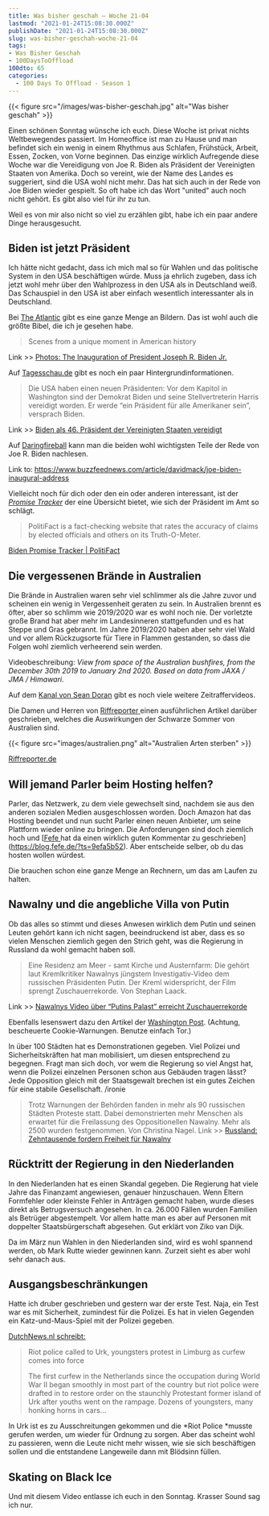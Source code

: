 ```yaml
---
title: Was bisher geschah – Woche 21-04
lastmod: "2021-01-24T15:08:30.000Z"
publishDate: "2021-01-24T15:08:30.000Z"
slug: was-bisher-geschah-woche-21-04
tags:
- Was Bisher Geschah
- 100DaysToOffload
100dto: 65
categories:
  - 100 Days To Offload - Season 1
---
```


{{< figure src="/images/was-bisher-geschah.jpg" alt="Was bisher geschah" >}}


Einen schönen Sonntag wünsche ich euch. Diese Woche ist privat nichts Weltbewegendes passiert. Im Homeoffice ist man zu Hause und man befindet sich ein wenig in einem Rhythmus aus Schlafen, Frühstück, Arbeit, Essen, Zocken, von Vorne beginnen. Das einzige wirklich Aufregende diese Woche war die Vereidigung von Joe R. Biden als Präsident der Vereinigten Staaten von Amerika. Doch so vereint, wie der Name des Landes es suggeriert, sind die USA wohl nicht mehr. Das hat sich auch in der Rede von Joe Biden wieder gespielt. So oft habe ich das Wort "united" auch noch nicht gehört. Es gibt also viel für ihr zu tun.

Weil es von mir also nicht so viel zu erzählen gibt, habe ich ein paar andere Dinge herausgesucht.

## Biden ist jetzt Präsident

Ich hätte nicht gedacht, dass ich mich mal so für Wahlen und das politische System in den USA beschäftigen würde. Muss ja ehrlich zugeben, dass ich jetzt wohl mehr über den Wahlprozess in den USA als in Deutschland weiß. Das Schauspiel in den USA ist aber einfach wesentlich interessanter als in Deutschland. 

Bei [The Atlantic](https://www.theatlantic.com/photo/2021/01/photos-inauguration-president-joseph-r-biden/617749/) gibt es eine ganze Menge an Bildern. Das ist wohl auch die größte Bibel, die ich je gesehen habe. 

> Scenes from a unique moment in American history

Link >> [Photos: The Inauguration of President Joseph R. Biden Jr.](https://www.theatlantic.com/photo/2021/01/photos-inauguration-president-joseph-r-biden/617749/)

Auf [Tagesschau.de](https://www.tagesschau.de/ausland/biden-vereidigt-101.html) gibt es noch ein paar Hintergrundinformationen.

> Die USA haben einen neuen Präsidenten: Vor dem Kapitol in Washington sind der Demokrat Biden und seine Stellvertreterin Harris vereidigt worden. Er werde “ein Präsident für alle Amerikaner sein”, versprach Biden.

Link >> [Biden als 46. Präsident der Vereinigten Staaten vereidigt](https://www.tagesschau.de/ausland/biden-vereidigt-101.html)

Auf [Daringfireball](https://daringfireball.net/linked/2021/01/21/bidens-inaugural-address) kann man die beiden wohl wichtigsten Teile der Rede von Joe R. Biden nachlesen.

Link to: https://www.buzzfeednews.com/article/davidmack/joe-biden-inaugural-address

Vielleicht noch für dich oder den ein oder anderen interessant, ist der *[Promise Tracker](https://www.politifact.com/truth-o-meter/promises/biden-promise-tracker/?ruling=true)* der eine Übersicht bietet, wie sich der Präsident im Amt so schlägt. 

> PolitiFact is a fact-checking website that rates the accuracy of claims by elected officials and others on its Truth-O-Meter.

[Biden Promise Tracker | PolitiFact](https://www.politifact.com/truth-o-meter/promises/biden-promise-tracker/?ruling)

## Die vergessenen Brände in Australien

Die Brände in Australien waren sehr viel schlimmer als die Jahre zuvor und scheinen ein wenig in Vergessenheit geraten zu sein. In Australien brennt es öfter, aber so schlimm wie 2019/2020 war es wohl noch nie. Der vorletzte große Brand hat aber mehr im Landesinneren stattgefunden und es hat Steppe und Gras gebrannt. Im Jahre 2019/2020 haben aber sehr viel Wald und vor allem Rückzugsorte für Tiere in Flammen gestanden, so dass die Folgen wohl ziemlich verheerend sein werden. 

Videobeschreibung: *View from space of the Australian bushfires, from the December 30th 2019 to January 2nd 2020. Based on data from JAXA / JMA / Himawari.*

Auf dem [Kanal von Sean Doran](https://www.youtube.com/c/Se%C3%A1nDoran/videos) gibt es noch viele weitere Zeitraffervideos.

Die Damen und Herren von [Riffreporter ](https://www.riffreporter.de/naturschutz-biodiversitaet-trinkwasser/black-summer-feuer-australien-klima-natur-jahr-danach/) einen ausführlichen Artikel darüber geschrieben, welches die Auswirkungen der Schwarze Sommer von Australien sind.

{{< figure src="images/australien.png" alt="Australien Arten sterben" >}}

[Riffreporter.de](https://www.riffreporter.de/naturschutz-biodiversitaet-trinkwasser/black-summer-feuer-australien-klima-natur-jahr-danach/)


## Will jemand Parler beim Hosting helfen?

Parler, das Netzwerk, zu dem viele gewechselt sind, nachdem sie aus den anderen sozialen Medien ausgeschlossen worden. Doch Amazon hat das Hosting beendet und nun sucht Parler einen neuen Anbieter, um seine Plattform wieder online zu bringen. Die Anforderungen sind doch ziemlich hoch und [[Fefe ](https://blog.fefe.de/?ts=9efa5b52)hat da einen wirklich guten Kommentar zu geschrieben](https://blog.fefe.de/?ts=9efa5b52). Aber entscheide selber, ob du das hosten wollen würdest.

Die brauchen schon eine ganze Menge an Rechnern, um das am Laufen zu halten.

## Nawalny und die angebliche Villa von Putin

Ob das alles so stimmt und dieses Anwesen wirklich dem Putin und seinen Leuten gehört kann ich nicht sagen, beeindruckend ist aber, dass es so vielen Menschen ziemlich gegen den Strich geht, was die Regierung in Russland da wohl gemacht haben soll.

> Eine Residenz am Meer - samt Kirche und Austernfarm: Die gehört laut Kremlkritiker Nawalnys jüngstem Investigativ-Video dem russischen Präsidenten Putin. Der Kreml widerspricht, der Film sprengt Zuschauerrekorde. Von Stephan Laack.

Link >> [Nawalnys Video über “Putins Palast” erreicht Zuschauerrekorde](https://www.tagesschau.de/ausland/asien/putin-palast-nawalny-101.html)

Ebenfalls lesenswert dazu den Artikel der [Washington Post](https://www.washingtonpost.com/world/europe/russia-navalny-video-putin/2021/01/20/a82e264a-5a4e-11eb-a849-6f9423a75ffd_story.html). (Achtung, bescheuerte Cookie-Warnungen. Benutze einfach Tor.)

In über 100 Städten hat es Demonstrationen gegeben. Viel Polizei und Sicherheitskräften hat man mobilisiert, um diesen entsprechend zu begegnen. Fragt man sich doch, vor wem die Regierung so viel Angst hat, wenn die Polizei einzelnen Personen schon aus Gebäuden tragen lässt? Jede Opposition gleich mit der Staatsgewalt brechen ist ein gutes Zeichen für eine stabile Gesellschaft. /ironie

> Trotz Warnungen der Behörden fanden in mehr als 90 russischen Städten Proteste statt. Dabei demonstrierten mehr Menschen als erwartet für die Freilassung des Oppositionellen Nawalny. Mehr als 2500 wurden festgenommen. Von Christina Nagel.
Link >> [Russland: Zehntausende fordern Freiheit für Nawalny](https://www.tagesschau.de/ausland/proteste-nawalny-107.html)

## Rücktritt der Regierung in den Niederlanden

In den Niederlanden hat es einen Skandal gegeben. Die Regierung hat viele Jahre das Finanzamt angewiesen, genauer hinzuschauen. Wenn Eltern Formfehler oder kleinste Fehler in Anträgen gemacht haben, wurde dieses direkt als Betrugsversuch angesehen. In ca. 26.000 Fällen wurden Familien als Betrüger abgestempelt. Vor allem hatte man es aber auf Personen mit doppelter Staatsbürgerschaft abgesehen. Gut erklärt von Ziko van Dijk.

Da im März nun Wahlen in den Niederlanden sind, wird es wohl spannend werden, ob Mark Rutte wieder gewinnen kann. Zurzeit sieht es aber wohl sehr danach aus.

## Ausgangsbeschränkungen

Hatte ich druber geschrieben und gestern war der erste Test. Naja, ein Test war es mit Sicherheit, zumindest für die Polizei. Es hat in vielen Gegenden ein Katz-und-Maus-Spiel mit der Polizei gegeben. 

[DutchNews.nl schreibt:](https://www.dutchnews.nl/news/2021/01/riot-police-called-to-urk-youngsters-protest-in-limburg-as-curfew-comes-into-force/)
    
> Riot police called to Urk, youngsters protest in Limburg as curfew comes into force 
> 
> The first curfew in the Netherlands since the occupation during World War II began smoothly in most part of the country but riot police were drafted in to restore order on the staunchly Protestant former island of Urk after youths went on the rampage. Dozens of youngsters, many honking horns in cars…

In Urk ist es zu Ausschreitungen gekommen und die *Riot Police *musste gerufen werden, um wieder für Ordnung zu sorgen. Aber das scheint wohl zu passieren, wenn die Leute nicht mehr wissen, wie sie sich beschäftigen sollen und die entstandene Langeweile dann mit Blödsinn füllen. 

## Skating on Black Ice

Und mit diesem Video entlasse ich euch in den Sonntag. Krasser Sound sag ich nur. 

